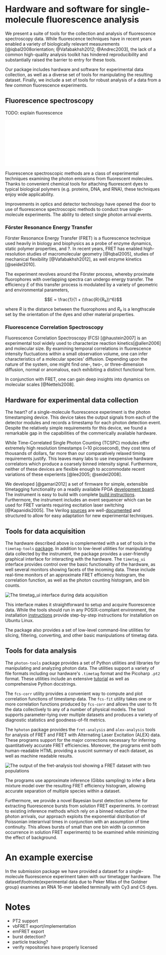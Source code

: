 # Hardware and software for single-molecule fluorescence analysis

We present a suite of tools for the collection and analysis of
fluorescence spectroscopy data.  While fluorescence techniques have in
recent years enabled a variety of biologically relevant measurements
[@iqbal2008orientation; @Vafabakhsh2012; @Andrec2003], the lack of a common
high-quality analysis toolkit has hindered reproducibility and
substantially raised the barrier to entry for these tools.

Our package includes hardware and software for experimental data
collection, as well as a diverse set of tools for manipulating the
resulting dataset. Finally, we include a set of tools for robust
analysis of a data from a few common fluorescence experiments.

## Fluorescence spectroscopy

TODO: explain fluorescence

![A schematic representation of a typical fluorescence spectroscopy experiment. Here we see a laser illuminating a observation volume confocal with a collection volume. Two photon-counting detectors collect fluorescence produced from dyes passing through this volume.](fret-setup.pdf)

Fluorescence spectroscopic methods are a class of experimental
techniques examining the photon emissions from fluorescent
molecules. Thanks to convenient chemical tools for attaching
fluorescent dyes to typical biological polymers (e.g. proteins, DNA,
and RNA), these techniques enjoy wide applicability.

Improvements in optics and detector technology have opened the door to
use of fluorescence spectroscopic methods to conduct true
single-molecule experiments. The ability to detect single photon
arrival events.

### Förster Resonance Energy Transfer
Förster Resonance Energy Transfer (FRET) is a fluorescence technique
used heavily in biology and biophysics as a probe of
enzyme dynamics, static polymer properties, and ?.
In recent years, FRET has enabled high-resolution studies of
macromolecular geometry [@Iqbal2005], studies of mechanical
flexibility [@Vafabakhsh2012], as well enzyme kinetics [@seidel2010].

The experiment revolves around the Förster process,
whereby proximate fluorophores with overlapping spectra can undergo
energy transfer. The efficiency $E$ of this transfer process is modulated
by a variety of geometric and environmental parameters,

$$E = \frac{1}{1 + (\frac{R}{R₀})^6}$$

where $R$ is the distance between the fluorophores and $R₀$ is a
lengthscale set by the orientation of the dyes and other material
properties.

### Fluorescence Correlation Spectroscopy

Fluorescence Correlation Spectroscopy (FCS) [@haustein2007] is an
experimental tool widely used to characterize reaction
kinetics[@allen2006] and molecular size.  By examining temporal
correlations in fluorescence intensity fluctuations within a
small observation volume, one can infer characteristics of a
molecular species' diffusion. Depending upon the nature of the system,
one might find one-, two-, or three-dimension diffusion, normal or
anomalous, each exhibiting a distinct functional form.

In conjunction with FRET, one can gain deep insights into dynamics on
molecular scales [@Nettels2008].

## Hardware for experimental data collection

The heart? of a single-molecule fluorescence experiment is the photon
timestamping device. This device takes the output signals from each of
the detector modules and records a timestamp for each photon detection
event. Despite the relatively simple requirements for this device, we
found a remarkable gap in the capabilities of the commerically
available hardware.

While Time-Correlated Single Photon Counting (TCSPC) modules offer
extremely high resolution timestamps (~10 picosecond), they
cost tens of thousands of dollars, far more than our comparatively
relaxed timing requirements justify.  This leaves many labs to use
inexpensive hardware correlators which produce a coarsely binned
intensity signal. Furthermore, neither of these devices are flexible
enough to accommodate recent variations of these experients
[@lee2005; @seidel2008].

We developed [@gamari2012] a set of firmware for simple, extensible timetagging
functionality on a readily available FPGA
[development board](http://www.knjn.com/FPGA-FX2.html). The instrument
is easy to build with complete
[build instructions](http://goldnerlab.physics.umass.edu/wiki/FpgaTimeTagger?action=AttachFile&do=view&target=construction.pdf). Furthermore,
the instrument includes an event sequencer which can be used for FRET
variants requiring excitation laser switching [@Kapanidis2005]. The
Verilog [sources](http://github.com/bgamari/timetag-fpga) are
well-[documented](http://github.com/bgamari/timetag-fpga/tree/master/docs)
and structured to allow for easy adaptation for new experimental
techniques.

## Tools for data acquisition

The hardware described above is complemented with a set of tools in
the `timetag-tools`
[package](http://github.com/bgamari/timetag-tools). In addition to
low-level utilities for manipulating data collected by the instrument,
the package provides a user-friendly graphical interface for
interacting with the hardware. The `timetag_ui` interface provides
control over the basic functionality of the hardware, as well several
monitors showing facets of the incoming data. These include real-time
monitors of an approximate FRET efficiency histogram, the correlation
function, as well as the photon counting histogram, and bin counts.

![The `timetag_ui` interface during data acquisition](timetag-ui.png)

This interface makes it straightforward to setup and acquire
fluorescence data. While the tools should run in any POSIX-compliant
environment, the installation [instructions][timetag-tutorial] provide step-by-step
instructions for installation on Ubuntu Linux.

The package also provides a set of low-level command-line utilities
for slicing, filtering, converting, and other basic manipulations of
timetag data.

## Tools for data analysis

The `photon-tools` package provides a set of Python utilities and
libraries for manipulating and analyzing photon data. The utilities
support a variety of file formats including our hardware's `.timetag`
format and the Picoharp `.pt2` format. These utilities include
an extensive [tutorial][photon-tools docs] as well as comprehensive
Python docstrings.

The `fcs-corr` utility provides a convenient way to compute and plot
correlation functions of timestamp data. The `fcs-fit` utility takes
one or more correlation functions produced by `fcs-corr` and allows
the user to fit the data collectively to any of a number of physical
models. The tool supports parameter-tying over multiple datasets and
produces a variety of diagnostic statistics and goodness-of-fit
metrics.

The `hphoton` package provides the `fret-analysis` and `alex-analysis`
tools for analysis of FRET and FRET with Alternating Laser Excitation
(ALEX) data. These programs support for the major corrections
necessary for inferring quantitatively accurate FRET
efficiencies. Moreover, the programs emit both human-readable HTML
providing a suscint summary of each dataset, as well as machine
readable results.

![The output of the `fret-analysis` tool showing a FRET dataset with two populations](fret-analysis.png)

The programs use approximate inference (Gibbs sampling) to infer a
Beta mixture model over the resulting FRET efficiency histogram,
allowing accurate separation of multiple species within a dataset.

Furthermore, we provide a novel Bayesian burst detection scheme for
extracting fluorescence bursts from solution FRET experiments. In
contrast to existing inference methods which rely on a binned
reduction of the photon arrivals, our approach exploits the
exponential distribution of Poissonian interarrival times in
conjunction with an assumption of time continuity. This allows bursts
of small than one bin width (a common occurrence in solution FRET
experiments) to be examined while minimizing the effect of background.

# An example exercise

In the submission package we have provided a dataset for a
single-molecule fluorescence experiment taken with our timetagger
hardware. The dataset\footnote{experimental data due to Peker Milas of the Goldner
group} examines an RNA 16-mer labelled terminally with Cy3 and C5
dyes. 


# Notes

 * PT2 support
 * vbFRET export/implementation
 * emFRET export
 * burst detection?
 * particle tracking?
 * verify repositories have properly licensed


[timetag-tutorial]: http://goldnerlab.physics.umass.edu/wiki/FpgaTimeTagger?action=AttachFile&do=view&target=construction.pdf
[photon-tools docs]: https://github.com/bgamari/photon-tools/blob/master/readme.mkd
